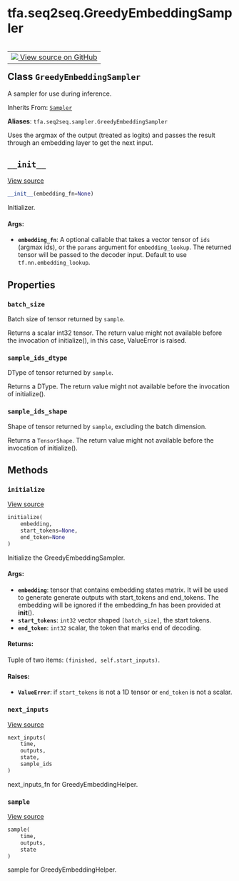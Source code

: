 <div itemscope itemtype="http://developers.google.com/ReferenceObject">
<meta itemprop="name" content="tfa.seq2seq.GreedyEmbeddingSampler" />
<meta itemprop="path" content="Stable" />
<meta itemprop="property" content="batch_size"/>
<meta itemprop="property" content="sample_ids_dtype"/>
<meta itemprop="property" content="sample_ids_shape"/>
<meta itemprop="property" content="__init__"/>
<meta itemprop="property" content="initialize"/>
<meta itemprop="property" content="next_inputs"/>
<meta itemprop="property" content="sample"/>
</div>

# tfa.seq2seq.GreedyEmbeddingSampler

<!-- Insert buttons and diff -->

<table class="tfo-notebook-buttons tfo-api" align="left">

<td>
  <a target="_blank" href="https://github.com/tensorflow/addons/tree/r0.7/tensorflow_addons/seq2seq/sampler.py#L523-L617">
    <img src="https://www.tensorflow.org/images/GitHub-Mark-32px.png" />
    View source on GitHub
  </a>
</td></table>



<!-- Equality marker -->
## Class `GreedyEmbeddingSampler`

A sampler for use during inference.

Inherits From: [`Sampler`](../../tfa/seq2seq/Sampler.md)

**Aliases**: `tfa.seq2seq.sampler.GreedyEmbeddingSampler`

<!-- Placeholder for "Used in" -->

Uses the argmax of the output (treated as logits) and passes the
result through an embedding layer to get the next input.

<h2 id="__init__"><code>__init__</code></h2>

<a target="_blank" href="https://github.com/tensorflow/addons/tree/r0.7/tensorflow_addons/seq2seq/sampler.py#L530-L545">View source</a>

``` python
__init__(embedding_fn=None)
```

Initializer.


#### Args:


* <b>`embedding_fn`</b>: A optional callable that takes a vector tensor of `ids`
  (argmax ids), or the `params` argument for `embedding_lookup`. The
  returned tensor will be passed to the decoder input. Default to use
  `tf.nn.embedding_lookup`.



## Properties

<h3 id="batch_size"><code>batch_size</code></h3>

Batch size of tensor returned by `sample`.

Returns a scalar int32 tensor. The return value might not
available before the invocation of initialize(), in this case,
ValueError is raised.

<h3 id="sample_ids_dtype"><code>sample_ids_dtype</code></h3>

DType of tensor returned by `sample`.

Returns a DType. The return value might not available before the
invocation of initialize().

<h3 id="sample_ids_shape"><code>sample_ids_shape</code></h3>

Shape of tensor returned by `sample`, excluding the batch dimension.

Returns a `TensorShape`. The return value might not available
before the invocation of initialize().



## Methods

<h3 id="initialize"><code>initialize</code></h3>

<a target="_blank" href="https://github.com/tensorflow/addons/tree/r0.7/tensorflow_addons/seq2seq/sampler.py#L562-L595">View source</a>

``` python
initialize(
    embedding,
    start_tokens=None,
    end_token=None
)
```

Initialize the GreedyEmbeddingSampler.


#### Args:


* <b>`embedding`</b>: tensor that contains embedding states matrix. It will be
  used to generate generate outputs with start_tokens and end_tokens.
  The embedding will be ignored if the embedding_fn has been provided
  at __init__().
* <b>`start_tokens`</b>: `int32` vector shaped `[batch_size]`, the start tokens.
* <b>`end_token`</b>: `int32` scalar, the token that marks end of decoding.


#### Returns:

Tuple of two items: `(finished, self.start_inputs)`.


#### Raises:


* <b>`ValueError`</b>: if `start_tokens` is not a 1D tensor or `end_token` is
  not a scalar.

<h3 id="next_inputs"><code>next_inputs</code></h3>

<a target="_blank" href="https://github.com/tensorflow/addons/tree/r0.7/tensorflow_addons/seq2seq/sampler.py#L607-L617">View source</a>

``` python
next_inputs(
    time,
    outputs,
    state,
    sample_ids
)
```

next_inputs_fn for GreedyEmbeddingHelper.


<h3 id="sample"><code>sample</code></h3>

<a target="_blank" href="https://github.com/tensorflow/addons/tree/r0.7/tensorflow_addons/seq2seq/sampler.py#L597-L605">View source</a>

``` python
sample(
    time,
    outputs,
    state
)
```

sample for GreedyEmbeddingHelper.






